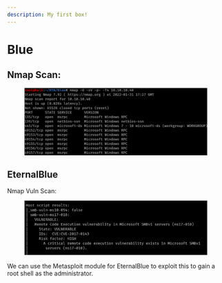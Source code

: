 ```yaml
---
description: My first box!
---
```


# Blue

## Nmap Scan:

<figure><img src="../../../.gitbook/assets/image (68) (1) (1).png" alt=""><figcaption></figcaption></figure>

## EternalBlue

Nmap Vuln Scan:

<figure><img src="../../../.gitbook/assets/image (63) (3) (1) (1).png" alt=""><figcaption></figcaption></figure>

We can use the Metasploit module for EternalBlue to exploit this to gain a root shell as the administrator.
